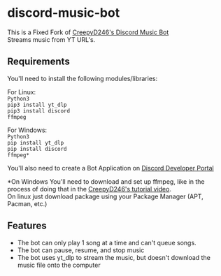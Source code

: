 # discord-music-bot

This is a Fixed Fork of [CreepyD246's Discord Music Bot](https://github.com/CreepyD246/discord-music-bot)  
Streams music from YT URL's. 

## Requirements
You'll need to install the following modules/libraries:  

For Linux:  
```Python3```  
```pip3 install yt_dlp```  
```pip3 install discord```  
```ffmpeg```

For Windows:  
```Python3```  
```pip install yt_dlp```  
```pip install discord```  
```ffmpeg*```  

You'll also need to create a Bot Application on [Discord Developer Portal](https://discord.com/developers/docs/intro)  

*On Windows You'll need to download and set up ffmpeg, like in the process of doing that in the [CreepyD246's tutorial video](https://youtu.be/xyVY4n4_0MQ).  
On linux just download package using your Package Manager (APT, Pacman, etc.)

## Features
- The bot can only play 1 song at a time and can't queue songs.
- The bot can pause, resume, and stop music
- The bot uses yt_dlp to stream the music, but doesn't download the music file onto the computer
